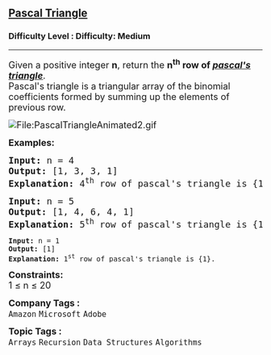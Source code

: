 <h2><a href="https://www.geeksforgeeks.org/problems/pascal-triangle0652/1?page=3&company=Flipkart,Adobe&difficulty=Medium&status=unsolved&sortBy=accuracy">Pascal Triangle</a></h2><h3>Difficulty Level : Difficulty: Medium</h3><hr><div class="problems_problem_content__Xm_eO"><p><span style="font-size: 18px;">Given a positive integer <strong>n</strong>, return the <strong>n<sup>th</sup> row&nbsp;of <a href="https://en.wikipedia.org/wiki/Pascal%27s_triangle" target="_blank" rel="noopener"><em><span style="text-decoration: underline;">pascal's triangle</span></em></a></strong>.<br>Pascal's triangle is a triangular array of the binomial coefficients formed by summing up the elements of previous row.<br></span></p>
<p><span style="font-size: 18px;"><img src="https://upload.wikimedia.org/wikipedia/commons/0/0d/PascalTriangleAnimated2.gif" alt="File:PascalTriangleAnimated2.gif"></span></p>
<p><span style="font-size: 18px;"><strong>Examples:</strong></span></p>
<pre><span style="font-size: 18px;"><strong>Input: </strong>n = 4
<strong>Output:</strong> [1, 3, 3, 1]
<strong>Explanation:</strong> 4<sup>th</sup> row of pascal's triangle is {1, 3, 3, 1}.</span></pre>
<pre><span style="font-size: 18px;"><strong>Input: </strong>n = 5
<strong>Output:</strong> [1, 4, 6, 4, 1]
<strong>Explanation:</strong> 5<sup>th</sup> row of pascal's triangle is {1, 4, 6, 4, 1}.<br></span></pre>
<pre><strong>Input: </strong>n = 1
<strong>Output:</strong> [1]
<strong>Explanation:</strong> 1<sup>st</sup> row of pascal's triangle is {1}.</pre>
<p><span style="font-size: 18px;"><strong>Constraints:</strong><br>1 ≤ n ≤ 20</span></p></div><p><span style=font-size:18px><strong>Company Tags : </strong><br><code>Amazon</code>&nbsp;<code>Microsoft</code>&nbsp;<code>Adobe</code>&nbsp;<br><p><span style=font-size:18px><strong>Topic Tags : </strong><br><code>Arrays</code>&nbsp;<code>Recursion</code>&nbsp;<code>Data Structures</code>&nbsp;<code>Algorithms</code>&nbsp;